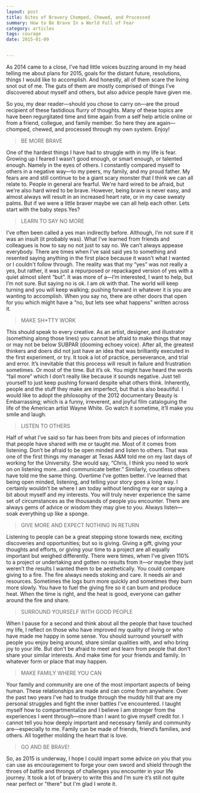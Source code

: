 ```yaml
---
layout: post
title: Bites of Bravery Chomped, Chewed, and Processed
summary: How to Be Brave In a World Full of Fear
category: articles
tags: courage
date: 2015-01-09


---
```


As 2014 came to a close, I’ve had little voices buzzing around in my head telling me about plans for 2015, goals for the distant future, resolutions, things I would like to accomplish. And honestly, all of them scare the living snot out of me. The guts of them are mostly comprised of things I’ve discovered about myself and others, but also advice people have given me.

So you, my dear reader—should you chose to carry on—are the proud recipient of these fastidious flurry of thoughts. Many of these topics are have been regurgitated time and time again from a self help article online or from a friend, collegue, and family member. So here they are again—chomped, chewed, and processed through my own system. Enjoy!

>BE MORE BRAVE

One of the hardest things I have had to struggle with in my life is fear. Growing up I feared I wasn’t good enough, or smart enough, or talented enough. Namely in the eyes of others. I constantly compared myself to others in a negative way—to my peers, my family, and my proud father. My fears are and still continue to be a giant scary monster that I think we can all relate to. People in general are fearful. We're hard wired to be afraid, but we're also hard wired to be brave. However, being brave is never easy, and almost always will result in an increased heart rate, or in my case sweaty palms. But if we were a little braver maybe we can all help each other. Lets start with the baby steps.Yes?

>LEARN TO SAY NO MORE

I’ve often been called a yes man indirectly before. Although, I’m not sure if it was an insult (it probably was). What I’ve learned from friends and colleagues is how to say no not just to say no. We can’t always appease everybody. There are times when I’ve said said yes to something and resented saying anything in the first place because it wasn't what I wanted or I couldn't follow through. The reality was that my “yes” was not really a yes, but rather, it was just a repurposed or repackaged version of yes with a quiet almost silent “but”. It was more of a—I’m interested, I want to help, but I’m not sure. But saying no is ok. I am ok with that. The world will keep turning and you will keep walking; pushing forward in whatever it is you are wanting to accomplish. When you say no, there are other doors that open for you which might have a “no, but lets see what happens” written across it.

>MAKE SH*TTY WORK

This should speak to every creative. As an artist, designer, and illustrator (something along those lines) you cannot be afraid to make things that may or may not be below SUBPAR (dooming echoey voice). After all, the greatest thinkers and doers did not just have an idea that was brilliantly executed in the first experiment, or try. It took a lot of practice, perseverance, and trial and error. It’s inevitable that this process will result in failure and frustration sometimes. Or most of the time. But it’s ok. You might have heard the words “fail more” which I don’t really like because it sounds negative. Just tell yourself to just keep pushing forward despite what others think. Inherently, people and the stuff they make are imperfect, but that is also beautiful. I would like to adopt the philosophy of the 2012 documentary Beauty is Embarrassing; which is a funny, irreverent, and joyful film cataloguing the life of the American artist Wayne White. Go watch it sometime, it’ll make you smile and laugh.

>LISTEN TO OTHERS

Half of what I’ve said so far has been from bits and pieces of information that people have shared with me or taught me. Most of it comes from listening. Don’t be afraid to be open minded and listen to others. That was one of the first things my manager at Texas A&M told me on my last days of working for the University. She would say, “Chris, I think you need to work on on listening more...and communicate better.” Similarly, countless others have told me the same thing. Overtime I've gotten better. I’ve learned that being open minded, listening, and telling your story goes a long way. I certainly wouldn’t be where I am today without lending my ear or saying a bit about myself and my interests. You will truly never experience the same set of circumstances as the thousands of people you encounter. There are always gems of advice or wisdom they may give to you. Always listen—soak everything up like a sponge.

>GIVE MORE AND EXPECT NOTHING IN RETURN

Listening to people can be a great stepping stone towards new, exciting discoveries and opportunities; but so is giving. Giving a gift, giving your thoughts and efforts, or giving your time to a project are all equally important but weighed differently. There were times, when I’ve given 110% to a project or undertaking and gotten no results from it—or maybe they just weren’t the results I wanted them to be aesthetically. You could compare giving to a fire. The fire always needs stoking and care. It needs air and resources. Sometimes the logs burn more quickly and sometimes they burn more slowly. You have to fuel the giving fire so it can burn and produce heat. When the time is right, and the heat is good, everyone can gather around the fire and share. 

>SURROUND YOURSELF WITH GOOD PEOPLE

When I pause for a second and think about all the people that have touched my life, I reflect on those who have improved my quality of living or who have made me happy in some sense. You should surround yourself with people you enjoy being around, share similar qualities with, and who bring joy to your life. But don't be afraid to meet and learn from people that don't share your similar interests. And make time for your friends and family. In whatever form or place that may happen. 

>MAKE FAMILY WHERE YOU CAN

Your family and community are one of the most important aspects of being human. These relationships are made and can come from anywhere. Over the past two years I’ve had to trudge through the muddy hill that are my personal struggles and fight the inner battles I’ve encountered. I taught myself how to compartmentalize and I believe I am stronger from the experiences I went through—more than I want to give myself credit for. I cannot tell you how deeply important and necessary family and community are—especially to me. Family can be made of friends, friend’s families, and others. All together molding the heart that is love.

>GO AND BE BRAVE!

So, as 2015 is underway, I hope I could impart some advice on you that you can use as encouragement to forge your own sword and shield through the throes of battle and throngs of challenges you encounter in your life journey. It took a lot of bravery to write this and I’m sure it’s still not quite near perfect or "there" but I'm glad I wrote it.




